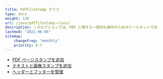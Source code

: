 ```yaml
---
title: PdfFileStamp クラス
type: docs
weight: 120
url: /java/pdffilestamp-class/
description: このセクションでは、PDF に関する一般的な操作のためのツールセットである Aspose.PDF Facades の使い方を説明します。
lastmod: "2021-06-05"
sitemap:
    changefreq: "monthly"
    priority: 0.7
---
```


- [PDF ページスタンプを追加](/pdf/java/add-pdf-page-stamp/)
- [テキストと画像スタンプを追加](/pdf/java/add-text-and-image-stamp/)
- [ヘッダーとフッターを管理](/pdf/java/manage-header-and-footer/)